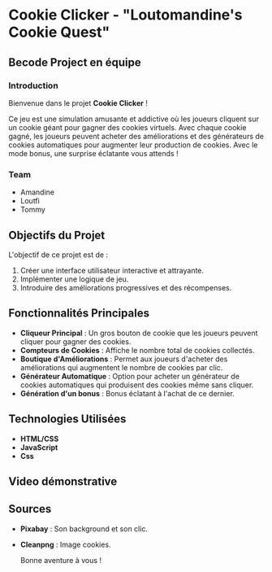 # Cookie Clicker - "Loutomandine's Cookie Quest"

## Becode Project en équipe

### Introduction

Bienvenue dans le projet **Cookie Clicker** ! 

Ce jeu est une simulation amusante et addictive où les joueurs cliquent sur un cookie géant pour gagner des cookies virtuels. 
Avec chaque cookie gagné, les joueurs peuvent acheter des améliorations et des générateurs de cookies automatiques pour augmenter leur production de cookies.
Avec le mode bonus, une surprise éclatante vous attends !

### Team

- Amandine
- Loutfi
- Tommy

## Objectifs du Projet

L'objectif de ce projet est de :

1. Créer une interface utilisateur interactive et attrayante.
2. Implémenter une logique de jeu.
3. Introduire des améliorations progressives et des récompenses.
 
## Fonctionnalités Principales

- **Cliqueur Principal** : Un gros bouton de cookie que les joueurs peuvent cliquer pour gagner des cookies.
- **Compteurs de Cookies** : Affiche le nombre total de cookies collectés.
- **Boutique d'Améliorations** : Permet aux joueurs d'acheter des améliorations qui augmentent le nombre de cookies par clic.
- **Générateur Automatique** : Option pour acheter un générateur de cookies automatiques qui produisent des cookies même sans cliquer.
- **Génération d'un bonus** : Bonus éclatant à l'achat de ce dernier.
  
## Technologies Utilisées

- **HTML/CSS** 
- **JavaScript** 
- **Css**

## Video démonstrative



## Sources 

- **Pixabay** : Son background et son clic.
- **Cleanpng** : Image cookies.

  Bonne aventure à vous !
